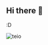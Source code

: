 ## Hi there 👋

:D

![teio](https://media1.tenor.com/m/D7ENumqRECcAAAAC/%E3%82%A6%E3%83%9E%E5%A8%98-umamusume.gif)

<!--
**sultan-gemilang/sultan-gemilang** is a ✨ _special_ ✨ repository because its `README.md` (this file) appears on your GitHub profile.

Here are some ideas to get you started:

- 🔭 I’m currently working on ...
- 🌱 I’m currently learning ...
- 👯 I’m looking to collaborate on ...
- 🤔 I’m looking for help with ...
- 💬 Ask me about ...
- 📫 How to reach me: ...
- 😄 Pronouns: ...
- ⚡ Fun fact: ...
-->
